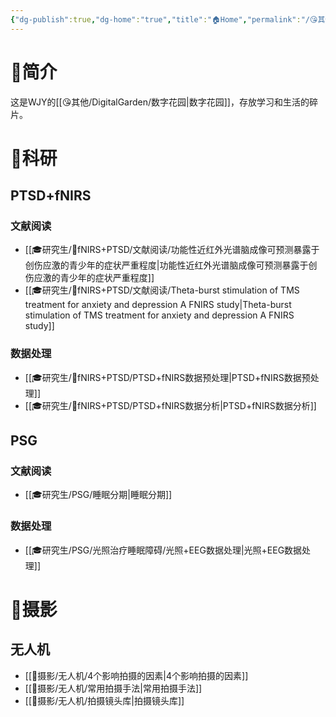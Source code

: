 ```yaml
---
{"dg-publish":true,"dg-home":"true","title":"🏠Home","permalink":"/😘其他/DigitalGarden/🏠Home/","tags":["gardenEntry"],"dgPassFrontmatter":true}
---
```


# 🤩简介
这是WJY的[[😘其他/DigitalGarden/数字花园\|数字花园]]，存放学习和生活的碎片。
# 🔬科研
## PTSD+fNIRS
### 文献阅读
+ [[🎓研究生/🌙fNIRS+PTSD/文献阅读/功能性近红外光谱脑成像可预测暴露于创伤应激的青少年的症状严重程度\|功能性近红外光谱脑成像可预测暴露于创伤应激的青少年的症状严重程度]]
+ [[🎓研究生/🌙fNIRS+PTSD/文献阅读/Theta-burst stimulation of TMS treatment for anxiety and depression A FNIRS study\|Theta-burst stimulation of TMS treatment for anxiety and depression A FNIRS study]]
### 数据处理
+ [[🎓研究生/🌙fNIRS+PTSD/PTSD+fNIRS数据预处理\|PTSD+fNIRS数据预处理]]
+ [[🎓研究生/🌙fNIRS+PTSD/PTSD+fNIRS数据分析\|PTSD+fNIRS数据分析]]
## PSG
### 文献阅读
+ [[🎓研究生/PSG/睡眠分期\|睡眠分期]]
### 数据处理
+ [[🎓研究生/PSG/光照治疗睡眠障碍/光照+EEG数据处理\|光照+EEG数据处理]]
# 📸摄影
## 无人机
+ [[📸摄影/无人机/4个影响拍摄的因素\|4个影响拍摄的因素]]
+ [[📸摄影/无人机/常用拍摄手法\|常用拍摄手法]]
+ [[📸摄影/无人机/拍摄镜头库\|拍摄镜头库]]